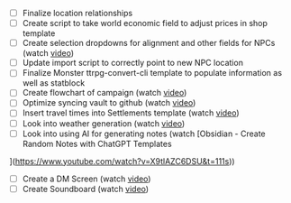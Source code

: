 - [ ] Finalize location relationships
- [ ] Create script to take world economic field to adjust prices in shop template
- [ ] Create selection dropdowns for alignment and other fields for NPCs (watch [video](https://www.youtube.com/watch?v=iAYS0254a7I))
- [ ] Update import script to correctly point to new NPC location
- [ ] Finalize Monster ttrpg-convert-cli template to populate information as well as statblock
- [ ] Create flowchart of campaign (watch [video]())
- [ ] Optimize syncing vault to github (watch [video](https://www.youtube.com/watch?v=gOdh8wdbxm4))
- [ ] Insert travel times into Settlements template (watch [video](https://www.youtube.com/watch?v=X6AT9G0uV-Y&t=1805s))
- [ ] Look into weather generation (watch [video](https://www.youtube.com/watch?v=mDSHjLJyyTs&t=222s))
- [ ] Look into using AI for generating notes (watch [Obsidian - Create Random Notes with ChatGPT Templates

[](https://www.youtube.com/@JoshPlunkett)](https://www.youtube.com/watch?v=X9tlAZC6DSU&t=111s))
- [ ] Create a DM Screen (watch [video](https://www.youtube.com/watch?v=PuZNjzwQCmI))
- [ ] Create Soundboard (watch [video](https://www.youtube.com/watch?v=PeAzPP5XeZ8&t=407s))